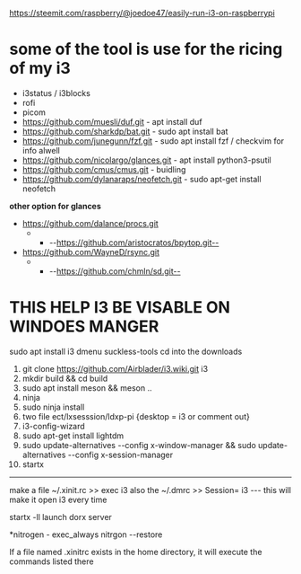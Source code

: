 https://steemit.com/raspberry/@joedoe47/easily-run-i3-on-raspberrypi

# some of the tool is use for the ricing of my i3
   * i3status / i3blocks
   * rofi
   * picom
   * https://github.com/muesli/duf.git -  apt install duf
   * https://github.com/sharkdp/bat.git - sudo apt install bat
   * https://github.com/junegunn/fzf.git - sudo apt install fzf / checkvim for info alwell
   * https://github.com/nicolargo/glances.git - apt install python3-psutil
   * https://github.com/cmus/cmus.git - buidling
   * https://github.com/dylanaraps/neofetch.git - sudo apt-get install neofetch
     
  __other option for glances__
   * https://github.com/dalance/procs.git
      * * --https://github.com/aristocratos/bpytop.git--
   * https://github.com/WayneD/rsync.git
      * * --https://github.com/chmln/sd.git--
  
# THIS HELP I3 BE VISABLE ON WINDOES MANGER
sudo apt install i3 dmenu suckless-tools
cd into the downloads

1. git clone https://github.com/Airblader/i3.wiki.git i3
2. mkdir build && cd build
3. sudo apt install meson && meson ..
4. ninja
5. sudo ninja install
6. two file ect/lxsesssion/ldxp-pi {desktop = i3 or comment out}
7. i3-config-wizard
8. sudo apt-get install lightdm
9. sudo update-alternatives --config x-window-manager && sudo update-alternatives --config x-session-manager
10. startx

------

make a file ~/.xinit.rc >> exec i3
also the ~/.dmrc >> Session= i3 --- this will make it open i3 every time

startx -ll launch dorx server



 *nitrogen - exec_always nitrgon --restore

If a file named .xinitrc exists in the home directory, it will execute the commands listed there

